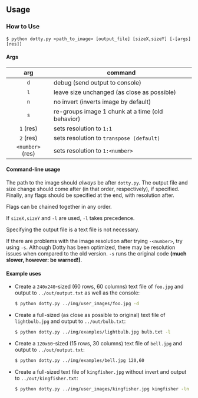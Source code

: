 Usage
-----

### How to Use
`$ python dotty.py <path_to_image> [output_file] [sizeX,sizeY] [-[args][res]]`

#### Args
| arg              | command                                              |
|:----------------:|------------------------------------------------------|
| `d`              | debug (send output to console)                       |
| `l`              | leave size unchanged (as close as possible)          |
| `n`              | no invert (inverts image by default)                 |
| `s`              | re-groups image 1 chunk at a time (old behavior)     |
| `1` (res)        | sets resolution to `1:1`                             |
| `2` (res)        | sets resolution to `transpose (default)`             |
| `<number>` (res) | sets resolution to `1:<number>`                        |
#### Command-line usage
The path to the image should *always* be after `dotty.py`.
The output file and size change should come after (in that order, respectively), if specified.
Finally, any flags should be specified at the end, with resolution after.

Flags can be chained together in any order.

If `sizeX,sizeY` and `-l` are used, `-l` takes precedence.

Specifying the output file is a text file is not necessary.

If there are problems with the image resolution after trying `-<number>`, try using `-s`.
Although Dotty has been optimized, there may be resolution issues when compared to the old version.
`-s` runs the original code **(much slower, however: be warned!)**.

#### Example uses
* Create a `240x240`-sized (60 rows, 60 columns) text file of `foo.jpg` and output to `../out/output.txt` as well as the console:
    ```sh
    $ python dotty.py ../img/user_images/foo.jpg -d
    ```

* Create a full-sized (as close as possible to original) text file of `lightbulb.jpg` and output to `../out/bulb.txt`:
    ```sh 
    $ python dotty.py ../img/examples/lightbulb.jpg bulb.txt -l
    ```

* Create a `120x60`-sized (15 rows, 30 columns) text file of `bell.jpg` and output to `../out/output.txt`:
    ```sh
    $ python dotty.py ../img/examples/bell.jpg 120,60
    ```

* Create a full-sized text file of `kingfisher.jpg` without invert and output to `../out/kingfisher.txt`:
    ```sh
    $ python dotty.py ../img/user_images/kingfisher.jpg kingfisher -ln
    ```
